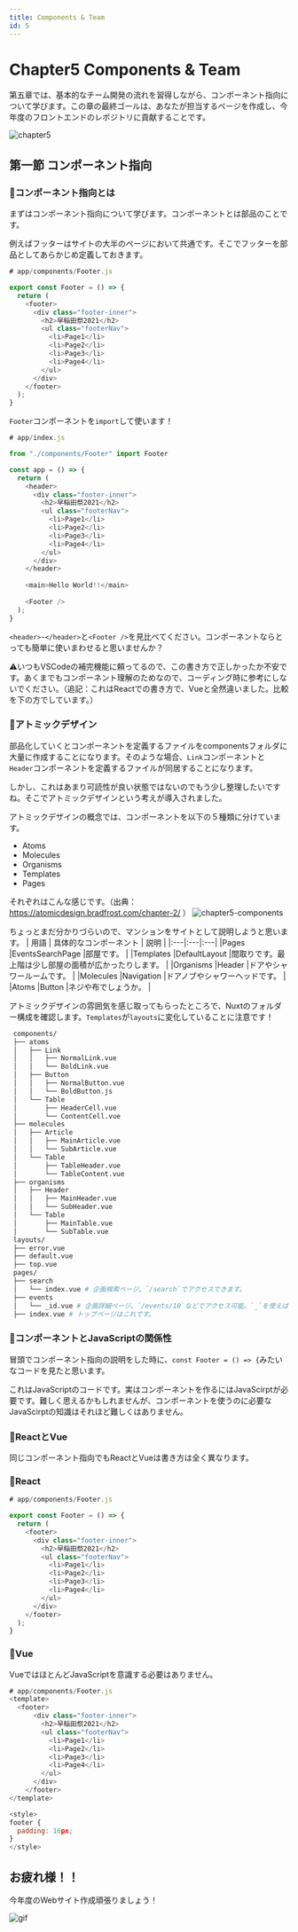 ```yaml
---
title: Components & Team
id: 5
---
```


# Chapter5 Components & Team
第五章では、基本的なチーム開発の流れを習得しながら、コンポーネント指向について学びます。この章の最終ゴールは、あなたが担当するページを作成し、今年度のフロントエンドのレポジトリに貢献することです。

![chapter5](https://user-images.githubusercontent.com/65198192/132814224-2319bebf-9103-4233-a55c-29cfa545cbcb.png)

## 第一節 コンポーネント指向
### :dizzy:コンポーネント指向とは
まずはコンポーネント指向について学びます。コンポーネントとは部品のことです。

例えばフッターはサイトの大半のページにおいて共通です。そこでフッターを部品としてあらかじめ定義しておきます。
```javaScript
# app/components/Footer.js

export const Footer = () => {
  return (
    <footer>
      <div class="footer-inner">
        <h2>早稲田祭2021</h2>
        <ul class="footerNav">
          <li>Page1</li>
          <li>Page2</li>
          <li>Page3</li>
          <li>Page4</li>
        </ul>
      </div>
    </footer>
  );
}
```
`Footer`コンポーネントを`import`して使います！
```javaScript
# app/index.js

from "./components/Footer" import Footer

const app = () => {
  return (
    <header>
      <div class="footer-inner">
        <h2>早稲田祭2021</h2>
        <ul class="footerNav">
          <li>Page1</li>
          <li>Page2</li>
          <li>Page3</li>
          <li>Page4</li>
        </ul>
      </div>
    </header>
    
    <main>Hello World!!</main>
    
    <Footer />
  );
}
```
`<header>~</header>`と`<Footer />`を見比べてください。コンポーネントならとっても簡単に使いまわせると思いませんか？

:warning:いつもVSCodeの補完機能に頼ってるので、この書き方で正しかったか不安です。あくまでもコンポーネント理解のためなので、コーディング時に参考にしないでください。（追記：これはReactでの書き方で、Vueと全然違いました。比較を下の方でしています。）

### :dizzy:アトミックデザイン
部品化していくとコンポーネントを定義するファイルをcomponentsフォルダに大量に作成することになります。そのような場合、`Link`コンポーネントと`Header`コンポーネントを定義するファイルが同居することになります。

しかし、これはあまり可読性が良い状態ではないのでもう少し整理したいですね。そこでアトミックデザインという考えが導入されました。

アトミックデザインの概念では、コンポーネントを以下の５種類に分けています。
- Atoms
- Molecules
- Organisms
- Templates
- Pages

それぞれはこんな感じです。（出典： https://atomicdesign.bradfrost.com/chapter-2/ ）
![chapter5-components](https://user-images.githubusercontent.com/65198192/132858440-4bb6979e-bb3e-4658-878b-e5a08bf3dbed.png)

ちょっとまだ分かりづらいので、マンションをサイトとして説明しようと思います。
| 用語 | 具体的なコンポーネント | 説明 |
|:---|:---|:---|
|Pages |EventsSearchPage |部屋です。 |
|Templates |DefaultLayout |間取りです。最上階は少し部屋の面積が広かったりします。 |
|Organisms |Header |ドアやシャワールームです。 |
|Molecules |Navigation |ドアノブやシャワーヘッドです。 |
|Atoms |Button |ネジや布でしょうか。 |

アトミックデザインの雰囲気を感じ取ってもらったところで、Nuxtのフォルダー構成を確認します。`Templates`が`layouts`に変化していることに注意です！
```bash
 components/
 ├── atoms
 │   ├── Link
 │   │   ├── NormalLink.vue
 │   │   └── BoldLink.vue
 │   ├── Button
 │   │   ├── NormalButton.vue
 │   │   └── BoldButton.js
 │   └── Table
 │       ├── HeaderCell.vue
 │       └── ContentCell.vue
 ├── molecules
 │   ├── Article
 │   │   ├── MainArticle.vue
 │   │   └── SubArticle.vue
 │   └── Table
 │       ├── TableHeader.vue
 │       └── TableContent.vue
 ├── organisms
 │   ├── Header
 │   │   ├── MainHeader.vue
 │   │   └── SubHeader.vue
 │   └── Table
 │       ├── MainTable.vue
 │       └── SubTable.vue
 layouts/
 ├── error.vue
 ├── default.vue
 ├── top.vue
 pages/
 ├── search
 │   └── index.vue # 企画検索ページ。`/search`でアクセスできます。
 ├── events
 │   └── _id.vue # 企画詳細ページ。`/events/10`などでアクセス可能。`_`を使えばurlに含まれる情報をページに渡せます。
 ├── index.vue # トップページはこれです。
```

### :dizzy:コンポーネントとJavaScriptの関係性
冒頭でコンポーネント指向の説明をした時に、`const Footer = () => {`みたいなコードを見たと思います。

これはJavaScriptのコードです。実はコンポーネントを作るにはJavaScirptが必要です。難しく思えるかもしれませんが、コンポーネントを使うのに必要なJavaScirptの知識はそれほど難しくはありません。

### :dizzy:ReactとVue
同じコンポーネント指向でもReactとVueは書き方は全く異なります。
### :stars:React
```react.js
# app/components/Footer.js

export const Footer = () => {
  return (
    <footer>
      <div class="footer-inner">
        <h2>早稲田祭2021</h2>
        <ul class="footerNav">
          <li>Page1</li>
          <li>Page2</li>
          <li>Page3</li>
          <li>Page4</li>
        </ul>
      </div>
    </footer>
  );
}
```

### :stars:Vue
VueではほとんどJavaScriptを意識する必要はありません。
```vue.js
# app/components/Footer.js
<template>
  <footer>
      <div class="footer-inner">
        <h2>早稲田祭2021</h2>
        <ul class="footerNav">
          <li>Page1</li>
          <li>Page2</li>
          <li>Page3</li>
          <li>Page4</li>
        </ul>
      </div>
    </footer>
</template>

<style>
footer {
  padding: 16px;
}
</style>
```

## お疲れ様！！
今年度のWebサイト作成頑張りましょう！

![gif](https://media.giphy.com/media/3o7abB06u9bNzA8lu8/giphy.gif?cid=ecf05e47bhbdz7hr6xgdcp5nzgdokl0gbzm3qw4o1g6qsx5p&rid=giphy.gif&ct=g)
